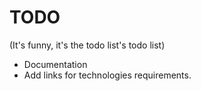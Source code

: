 # TODO
(It's funny, it's the todo list's todo list)

 + Documentation
  + Add links for technologies requirements.